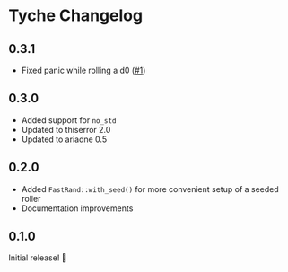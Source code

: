 # Tyche Changelog

## 0.3.1

- Fixed panic while rolling a d0 ([#1](https://github.com/Gawdl3y/tyche-rs/issues/1))

## 0.3.0

- Added support for `no_std`
- Updated to thiserror 2.0
- Updated to ariadne 0.5

## 0.2.0

- Added `FastRand::with_seed()` for more convenient setup of a seeded roller
- Documentation improvements

## 0.1.0

Initial release! 🎉
